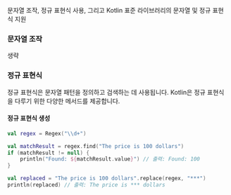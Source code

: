 문자열 조작, 정규 표현식 사용, 그리고 Kotlin 표준 라이브러리의 문자열 및 정규 표현식 지원

### 문자열 조작 

생략

### 정규 표현식

정규 표현식은 문자열 패턴을 정의하고 검색하는 데 사용됩니다. Kotlin은 정규 표현식을 다루기 위한 다양한 메서드를 제공합니다.

#### 정규 표현식 생성

```kotlin
val regex = Regex("\\d+")
```


```kotlin
val matchResult = regex.find("The price is 100 dollars")
if (matchResult != null) {
    println("Found: ${matchResult.value}") // 출력: Found: 100
}
```


```kotlin
val replaced = "The price is 100 dollars".replace(regex, "***")
println(replaced) // 출력: The price is *** dollars

```